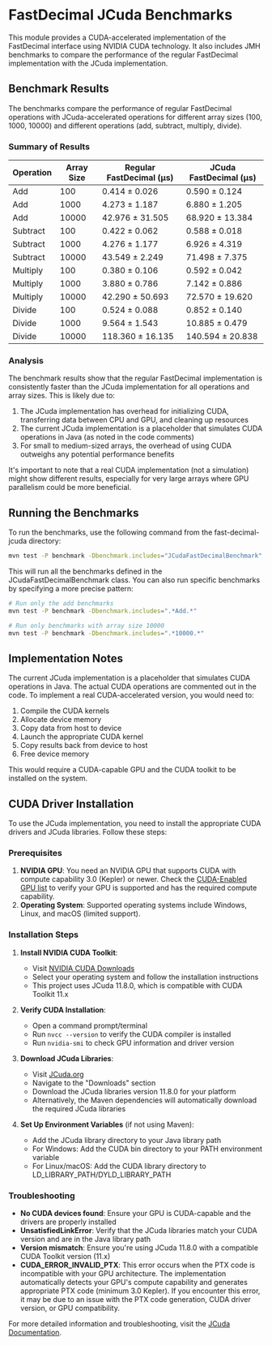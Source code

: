 # FastDecimal JCuda Benchmarks

This module provides a CUDA-accelerated implementation of the FastDecimal interface using NVIDIA CUDA technology. It
also includes JMH benchmarks to compare the performance of the regular FastDecimal implementation with the JCuda
implementation.

## Benchmark Results

The benchmarks compare the performance of regular FastDecimal operations with JCuda-accelerated operations for different
array sizes (100, 1000, 10000) and different operations (add, subtract, multiply, divide).

### Summary of Results

| Operation | Array Size | Regular FastDecimal (μs) | JCuda FastDecimal (μs) |
|-----------|------------|--------------------------|------------------------|
| Add       | 100        | 0.414 ± 0.026            | 0.590 ± 0.124          |
| Add       | 1000       | 4.273 ± 1.187            | 6.880 ± 1.205          |
| Add       | 10000      | 42.976 ± 31.505          | 68.920 ± 13.384        |
| Subtract  | 100        | 0.422 ± 0.062            | 0.588 ± 0.018          |
| Subtract  | 1000       | 4.276 ± 1.177            | 6.926 ± 4.319          |
| Subtract  | 10000      | 43.549 ± 2.249           | 71.498 ± 7.375         |
| Multiply  | 100        | 0.380 ± 0.106            | 0.592 ± 0.042          |
| Multiply  | 1000       | 3.880 ± 0.786            | 7.142 ± 0.886          |
| Multiply  | 10000      | 42.290 ± 50.693          | 72.570 ± 19.620        |
| Divide    | 100        | 0.524 ± 0.088            | 0.852 ± 0.140          |
| Divide    | 1000       | 9.564 ± 1.543            | 10.885 ± 0.479         |
| Divide    | 10000      | 118.360 ± 16.135         | 140.594 ± 20.838       |

### Analysis

The benchmark results show that the regular FastDecimal implementation is consistently faster than the JCuda
implementation for all operations and array sizes. This is likely due to:

1. The JCuda implementation has overhead for initializing CUDA, transferring data between CPU and GPU, and cleaning up
   resources
2. The current JCuda implementation is a placeholder that simulates CUDA operations in Java (as noted in the code
   comments)
3. For small to medium-sized arrays, the overhead of using CUDA outweighs any potential performance benefits

It's important to note that a real CUDA implementation (not a simulation) might show different results, especially for
very large arrays where GPU parallelism could be more beneficial.

## Running the Benchmarks

To run the benchmarks, use the following command from the fast-decimal-jcuda directory:

```bash
mvn test -P benchmark -Dbenchmark.includes="JCudaFastDecimalBenchmark"
```

This will run all the benchmarks defined in the JCudaFastDecimalBenchmark class. You can also run specific benchmarks by
specifying a more precise pattern:

```bash
# Run only the add benchmarks
mvn test -P benchmark -Dbenchmark.includes=".*Add.*"

# Run only benchmarks with array size 10000
mvn test -P benchmark -Dbenchmark.includes=".*10000.*"
```

## Implementation Notes

The current JCuda implementation is a placeholder that simulates CUDA operations in Java. The actual CUDA operations are
commented out in the code. To implement a real CUDA-accelerated version, you would need to:

1. Compile the CUDA kernels
2. Allocate device memory
3. Copy data from host to device
4. Launch the appropriate CUDA kernel
5. Copy results back from device to host
6. Free device memory

This would require a CUDA-capable GPU and the CUDA toolkit to be installed on the system.

## CUDA Driver Installation

To use the JCuda implementation, you need to install the appropriate CUDA drivers and JCuda libraries. Follow these
steps:

### Prerequisites

1. **NVIDIA GPU**: You need an NVIDIA GPU that supports CUDA with compute capability 3.0 (Kepler) or newer. Check
   the [CUDA-Enabled GPU list](https://developer.nvidia.com/cuda-gpus) to verify your GPU is supported and has the
   required compute capability.
2. **Operating System**: Supported operating systems include Windows, Linux, and macOS (limited support).

### Installation Steps

1. **Install NVIDIA CUDA Toolkit**:
    - Visit [NVIDIA CUDA Downloads](https://developer.nvidia.com/cuda-downloads)
    - Select your operating system and follow the installation instructions
    - This project uses JCuda 11.8.0, which is compatible with CUDA Toolkit 11.x

2. **Verify CUDA Installation**:
    - Open a command prompt/terminal
    - Run `nvcc --version` to verify the CUDA compiler is installed
    - Run `nvidia-smi` to check GPU information and driver version

3. **Download JCuda Libraries**:
    - Visit [JCuda.org](http://javagl.de/jcuda.org/)
    - Navigate to the "Downloads" section
    - Download the JCuda libraries version 11.8.0 for your platform
    - Alternatively, the Maven dependencies will automatically download the required JCuda libraries

4. **Set Up Environment Variables** (if not using Maven):
    - Add the JCuda library directory to your Java library path
    - For Windows: Add the CUDA bin directory to your PATH environment variable
    - For Linux/macOS: Add the CUDA library directory to LD_LIBRARY_PATH/DYLD_LIBRARY_PATH

### Troubleshooting

- **No CUDA devices found**: Ensure your GPU is CUDA-capable and the drivers are properly installed
- **UnsatisfiedLinkError**: Verify that the JCuda libraries match your CUDA version and are in the Java library path
- **Version mismatch**: Ensure you're using JCuda 11.8.0 with a compatible CUDA Toolkit version (11.x)
- **CUDA_ERROR_INVALID_PTX**: This error occurs when the PTX code is incompatible with your GPU architecture. The
  implementation automatically detects your GPU's compute capability and generates appropriate PTX code (minimum 3.0
  Kepler). If you encounter this error, it may be due to an issue with the PTX code generation, CUDA driver version, or
  GPU compatibility.

For more detailed information and troubleshooting, visit
the [JCuda Documentation](http://javagl.de/jcuda.org/documentation/documentation.html).
